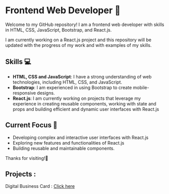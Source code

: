 # Frontend Web Developer 🚀

Welcome to my GitHub repository! I am a frontend web developer with skills in HTML, CSS, JavaScript, Bootstrap, and React.js.

I am currently working on a React.js project and this repository will be updated with the progress of my work and with examples of my skills.

## Skills 💻
- **HTML, CSS and JavaScript**: I have a strong understanding of web technologies, including HTML, CSS, and JavaScript.
- **Bootstrap**: I am experienced in using Bootstrap to create mobile-responsive designs.
- **React.js**: I am currently working on projects that leverage my experience in creating reusable components, working with state and props and building efficient and dynamic user interfaces with React.js

## Current Focus 🔎
- Developing complex and interactive user interfaces with React.js
- Exploring new features and functionalities of React.js
- Building reusable and maintainable components.

Thanks for visiting!🙂
## Projects :

Digital Business Card : [Click here](https://irawit7.github.io/digital-business-card)

